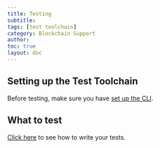 ```yaml
---
title: Testing
subtitle:
tags: [test toolchain]
category: Blockchain Support
author:
toc: true
layout: doc
---
```


## Setting up the Test Toolchain

Before testing, make sure you have [set up the CLI](./ledger-live-cli).

## What to test

[Click here](./writing-tests) to see how to write your tests.

